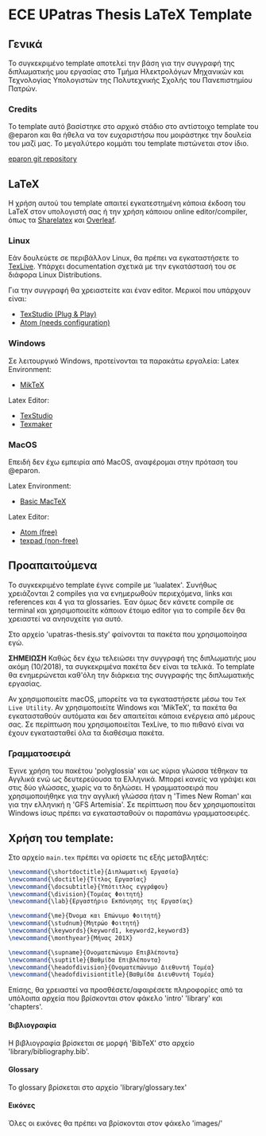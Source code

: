 # ECE UPatras Thesis LaTeX Template

## Γενικά
Το συγκεκριμένο template αποτελεί την βάση για την συγγραφή της διπλωματικής μου εργασίας στο Τμήμα Ηλεκτρολόγων Μηχανικών και Τεχνολογίας Υπολογιστών της Πολυτεχνικής Σχολής του Πανεπιστημίου Πατρών.

### Credits
Το template αυτό βασίστηκε στο αρχικό στάδιο στο αντίστοιχο template του @eparon και θα ήθελα να τον ευχαριστήσω που μοιράστηκε την δουλεία του μαζί μας. Το μεγαλύτερο κομμάτι του template πιστώνεται στον ίδιο.

[eparon git repository](https://github.com/eparon/ece-upatras-thesis-template)

## LaTeX
Η χρήση αυτού του template απαιτεί εγκατεστημένη κάποια έκδοση του LaTeX στον υπολογιστή σας ή την χρήση κάποιου online editor/compiler, όπως τα [Sharelatex](http://sharelatex.com) και [Overleaf](http;//overleaf.com).

### Linux
Εάν δουλεύετε σε περιβάλλον Linux, θα πρέπει να εγκαταστήσετε το [TexLive](https://www.tug.org/texlive/). Υπάρχει documentation σχετικά με την εγκατάστασή του σε διάφορα Linux Distributions.

Για την συγγραφή θα χρειαστείτε και έναν editor. Μερικοί που υπάρχουν είναι:
* [TexStudio (Plug & Play)](https://www.texstudio.org)
* [Atom (needs configuration)](https://atom.io)

### Windows
Σε λειτουργικό Windows, προτείνονται τα παρακάτω εργαλεία:
Latex Environment:
* [MikTeX](http://miktex.org/download)

Latex Editor:
* [TexStudio](https://www.texstudio.org)
* [Texmaker](http://www.xm1math.net/texmaker/download.html)

### MacOS
Επειδή δεν έχω εμπειρία από MacOS, αναφέρομαι στην πρόταση του @eparon.

Latex Environment:
* [Basic MacTeX](https://tug.org/mactex/morepackages.html)

Latex Editor:
* [Atom (free)](https://atom.io)
* [texpad (non-free)](https://www.texpad.com)

## Προαπαιτούμενα
Το συγκεκριμένο template έγινε compile με 'lualatex'.  Συνήθως χρειάζονται 2 compiles για να ενημερωθούν περιεχόμενα, links και references και 4 για τα glossaries. Έαν όμως δεν κάνετε compile σε terminal και χρησιμοποιείτε κάποιον έτοιμο editor για το compile δεν θα χρειαστεί να ανησυχείτε για αυτό.

Στο αρχείο 'upatras-thesis.sty' φαίνονται τα πακέτα που χρησιμοποίησα εγώ.

**ΣΗΜΕΙΩΣΗ**
Καθώς δεν έχω τελειώσει την συγγραφή της διπλωματιής μου ακόμη (10/2018), τα συγκεκριμένα πακέτα δεν είναι τα τελικά. To template θα ενημερώνεται καθ'όλη την διάρκεια της συγγραφής της διπλωματικής εργασίας.

Αν χρησιμοποιείτε macOS, μπορείτε να τα εγκαταστήσετε μέσω του `TeX Live Utility`. Αν χρησιμοποιείτε Windows και 'MikTeX', τα πακέτα θα εγκατασταθούν αυτόματα και δεν απαιτείται κάποια ενέργεια από μέρους σας. Σε περίπτωση που χρησιμοποιείται TexLive, το πιο πιθανό είναι να έχουν εγκατασταθεί όλα τα διαθέσιμα πακέτα.

### Γραμματοσειρά
Έγινε χρήση του πακέτου 'polyglossia' και ως κύρια γλώσσα τέθηκαν τα Αγγλικά ενώ ως δευτερεύουσα τα Ελληνικά. Μπορεί κανείς να γράψει και στις δύο γλώσσες, χωρίς να το δηλώσει. Η γραμματοσειρά που χρησιμοποιήθηκε για την αγγλική γλώσσα ήταν η 'Times New Roman' και για την ελληνική η 'GFS Artemisia'. Σε περίπτωση που δεν χρησιμοποιείται Windows ίσως πρέπει να εγκατασταθούν οι παραπάνω γραμματοσειρές.

## Χρήση του template:
Στο αρχείο `main.tex` πρέπει να ορίσετε τις εξής μεταβλητές:
```latex
\newcommand{\shortdoctitle}{Διπλωματική Εργασία}
\newcommand{\doctitle}{Τίτλος Εργασίας}
\newcommand{\docsubtitle}{Υπότιτλος εγγράφου}
\newcommand{\division}{Τομέας Φοιτητή}
\newcommand{\lab}{Εργαστήριο Εκπόνησης της Εργασίας}

\newcommand{\me}{Όνομα και Επώνυμο Φοιτητή}
\newcommand{\studnum}{Μητρώο Φοιτητή}
\newcommand{\keywords}{keyword1, keyword2,keyword3}
\newcommand{\monthyear}{Μήνας 201X}

\newcommand{\supname}{Ονοματεπώνυμο Επιβλέποντα}
\newcommand{\suptitle}{Βαθμίδα Επιβλέποντα}
\newcommand{\headofdivision}{Ονοματεπώνυμο Διεθυντή Τομέα}
\newcommand{\headofdivisiontitle}{Βαθμίδα Διευθυντή Τομέα}
```

Επίσης, θα χρειαστεί να προσθέσετε/αφαιρέσετε πληροφορίες από τα υπόλοιπα αρχεία που βρίσκονται στον φάκελο 'intro' 'library' και 'chapters'.

#### Βιβλιογραφία
Η βιβλιογραφία βρίσκεται σε μορφή 'BibTeX' στο αρχείο 'library/bibliography.bib'.

#### Glossary
Το glossary βρίσκεται στο αρχείο 'library/glossary.tex'

#### Εικόνες
Όλες οι εικόνες θα πρέπει να βρίσκονται στον φάκελο 'images/'
